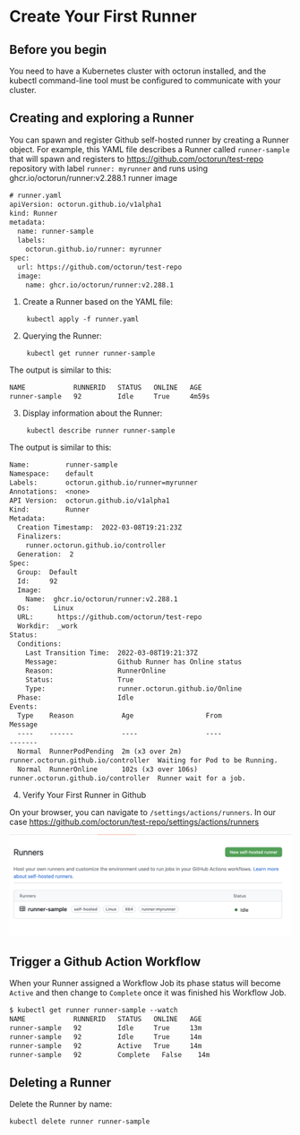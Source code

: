 # Create Your First Runner

## Before you begin

You need to have a Kubernetes cluster with octorun installed, and the kubectl command-line tool must be configured to communicate with your cluster.

## Creating and exploring a Runner

You can spawn and register Github self-hosted runner by creating a Runner object. For example, this YAML file describes a Runner called `runner-sample` that will spawn and registers to <https://github.com/octorun/test-repo> repository with label `runner: myrunner` and runs using ghcr.io/octorun/runner:v2.288.1 runner image

```yaml,editable
# runner.yaml
apiVersion: octorun.github.io/v1alpha1
kind: Runner
metadata:
  name: runner-sample
  labels:
    octorun.github.io/runner: myrunner
spec:
  url: https://github.com/octorun/test-repo
  image:
    name: ghcr.io/octorun/runner:v2.288.1
```

1. Create a Runner based on the YAML file:

        kubectl apply -f runner.yaml

2. Querying the Runner:

        kubectl get runner runner-sample

The output is similar to this:

```console
NAME            RUNNERID   STATUS   ONLINE   AGE
runner-sample   92         Idle     True     4m59s
```

3. Display information about the Runner:

        kubectl describe runner runner-sample

The output is similar to this:

```console
Name:         runner-sample
Namespace:    default
Labels:       octorun.github.io/runner=myrunner
Annotations:  <none>
API Version:  octorun.github.io/v1alpha1
Kind:         Runner
Metadata:
  Creation Timestamp:  2022-03-08T19:21:23Z
  Finalizers:
    runner.octorun.github.io/controller
  Generation:  2
Spec:
  Group:  Default
  Id:     92
  Image:
    Name:  ghcr.io/octorun/runner:v2.288.1
  Os:      Linux
  URL:      https://github.com/octorun/test-repo
  Workdir:  _work
Status:
  Conditions:
    Last Transition Time:  2022-03-08T19:21:37Z
    Message:               Github Runner has Online status
    Reason:                RunnerOnline
    Status:                True
    Type:                  runner.octorun.github.io/Online
  Phase:                   Idle
Events:
  Type    Reason            Age                  From                                 Message
  ----    ------            ----                 ----                                 -------
  Normal  RunnerPodPending  2m (x3 over 2m)      runner.octorun.github.io/controller  Waiting for Pod to be Running.
  Normal  RunnerOnline      102s (x3 over 106s)  runner.octorun.github.io/controller  Runner wait for a job.
```

4. Verify Your First Runner in Github

On your browser, you can navigate to `/settings/actions/runners`. In our case <https://github.com/octorun/test-repo/settings/actions/runners>

![Runner on Github](../images/runner-on-github.png)

## Trigger a Github Action Workflow

When your Runner assigned a Workflow Job its phase status will become `Active` and then change to `Complete` once it was finished his Workflow Job.

```console
$ kubectl get runner runner-sample --watch
NAME            RUNNERID   STATUS   ONLINE   AGE
runner-sample   92         Idle     True     13m
runner-sample   92         Idle     True     14m
runner-sample   92         Active   True     14m
runner-sample   92         Complete   False    14m
```

## Deleting a Runner

Delete the Runner by name:

    kubectl delete runner runner-sample
